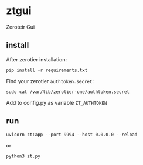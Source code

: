 # ztgui
Zeroteir Gui


## install
After zerotier installation:

`pip install -r requirements.txt`

Find your zerotier `authtoken.secret`:

`sudo cat /var/lib/zerotier-one/authtoken.secret`

 Add to config.py as variable `ZT_AUTHTOKEN`


## run

`uvicorn zt:app --port 9994 --host 0.0.0.0 --reload`

or

`python3 zt.py`